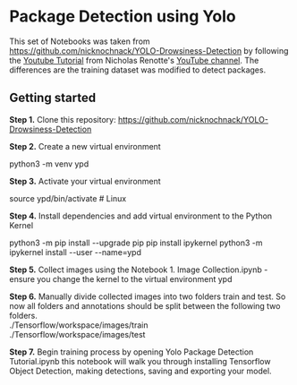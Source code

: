 # Package Detection using Yolo

This set of Notebooks was taken from https://github.com/nicknochnack/YOLO-Drowsiness-Detection by following the [Youtube Tutorial](https://youtu.be/tFNJGim3FXw) from 
Nicholas Renotte's [YouTube channel](https://www.youtube.com/c/nicholasrenotte). The differences are the training dataset was modified to detect packages.

## Getting started
**Step 1.** Clone this repository: https://github.com/nicknochnack/YOLO-Drowsiness-Detection
 
**Step 2.** Create a new virtual environment

python3 -m venv ypd

  
**Step 3.** Activate your virtual environment

source ypd/bin/activate # Linux

  
**Step 4.** Install dependencies and add virtual environment to the Python Kernel

python3 -m pip install --upgrade pip
pip install ipykernel
python3 -m ipykernel install --user --name=ypd

  
**Step 5.** Collect images using the Notebook 1\. Image Collection.ipynb - ensure you change the kernel to the virtual environment ypd

**Step 6.** Manually divide collected images into two folders train and test. So now all folders and annotations should be split between the following two folders.  
./Tensorflow/workspace/images/train  
./Tensorflow/workspace/images/test  
  
**Step 7.** Begin training process by opening Yolo Package Detection Tutorial.ipynb this notebook will walk you through installing Tensorflow Object Detection, making detections, saving and exporting your model.  
